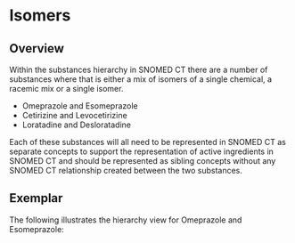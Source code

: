 # Isomers

## Overview

Within the substances hierarchy in SNOMED CT there are a number of substances where that is either a mix of isomers of a single chemical, a racemic mix or a single isomer.

* Omeprazole and Esomeprazole
* Cetirizine and Levocetirizine
* Loratadine and Desloratadine

Each of these substances will all need to be represented in SNOMED CT as separate concepts to support the representation of active ingredients in SNOMED CT and should be represented as sibling concepts without any SNOMED CT relationship created between the two substances.

## Exemplar

The following illustrates the hierarchy view for Omeprazole and Esomeprazole:

<figure><img src="../../../../../../authoring/substance/images/174691627.png" alt=""><figcaption></figcaption></figure>
